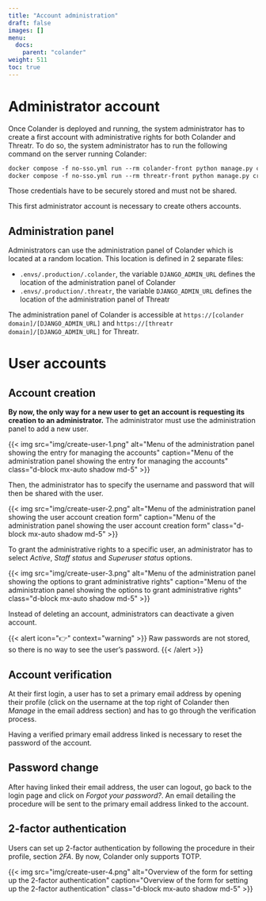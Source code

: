 ```yaml
---
title: "Account administration"
draft: false
images: []
menu:
  docs:
    parent: "colander"
weight: 511
toc: true
---
```


# Administrator account
Once Colander is deployed and running, the system administrator has to create a first account with administrative rights for both Colander and Threatr. To do so, the system administrator has to run the following command on the server running Colander:

```txt
docker compose -f no-sso.yml run --rm colander-front python manage.py createsuperuser
docker compose -f no-sso.yml run --rm threatr-front python manage.py createsuperuser
```

Those credentials have to be securely stored and must not be shared.

This first administrator account is necessary to create others accounts. 

## Administration panel
Administrators can use the administration panel of Colander which is located at a random location. This location is defined in 2 separate files:

* `.envs/.production/.colander`, the variable `DJANGO_ADMIN_URL` defines the location of the administration panel of Colander
* `.envs/.production/.threatr`, the variable `DJANGO_ADMIN_URL` defines the location of the administration panel of Threatr

The administration panel of Colander is accessible at `https://[colander domain]/[DJANGO_ADMIN_URL]` and `https://[threatr domain]/[DJANGO_ADMIN_URL]` for Threatr.

# User accounts
## Account creation
**By now, the only way for a new user to get an account is requesting its creation to an administrator.** The administrator must use the administration panel to add a new user.

{{< img src="img/create-user-1.png" alt="Menu of the administration panel showing the entry for managing the accounts" caption="Menu of the administration panel showing the entry for managing the accounts" class="d-block mx-auto shadow md-5" >}}

Then, the administrator has to specify the username and password that will then be shared with the user.

{{< img src="img/create-user-2.png" alt="Menu of the administration panel showing the user account creation form" caption="Menu of the administration panel showing the user account creation form" class="d-block mx-auto shadow md-5" >}}

To grant the administrative rights to a specific user, an administrator has to select *Active*, *Staff status* and *Superuser status* options.

{{< img src="img/create-user-3.png" alt="Menu of the administration panel showing the options to grant administrative rights" caption="Menu of the administration panel showing the options to grant administrative rights" class="d-block mx-auto shadow md-5" >}}

Instead of deleting an account, administrators can deactivate a given account.

{{< alert icon="👉" context="warning" >}}
Raw passwords are not stored, so there is no way to see the user’s password.
{{< /alert >}}


## Account verification
At their first login, a user has to set a primary email address by opening their profile (click on the username at the top right of Colander then *Manage* in the email address section) and has to go through the verification process. 

Having a verified primary email address linked is necessary to reset the password of the account.

## Password change
After having linked their email address, the user can logout, go back to the login page and click on *Forgot your password?*. An email detailing the procedure will be sent to the primary email address linked to the account.

## 2-factor authentication
Users can set up 2-factor authentication by following the procedure in their profile, section *2FA*. By now, Colander only supports TOTP.

{{< img src="img/create-user-4.png" alt="Overview of the form for setting up the 2-factor authentication" caption="Overview of the form for setting up the 2-factor authentication" class="d-block mx-auto shadow md-5" >}}